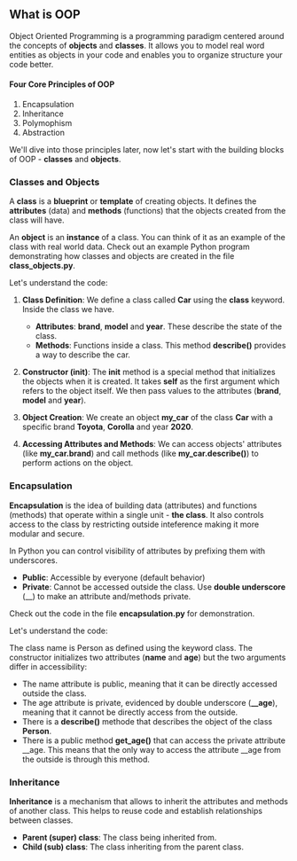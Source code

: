 ## What is OOP

Object Oriented Programming is a programming paradigm centered around the concepts of **objects** and **classes**. It allows you to model real word entities as objects in your code and enables you to organize structure your code better.

#### Four Core Principles of OOP

1. Encapsulation
2. Inheritance
3. Polymophism
4. Abstraction

We'll dive into those principles later, now let's start with the building blocks of OOP - **classes** and **objects**.

### Classes and Objects

A **class** is a **blueprint** or **template** of creating objects. 
It defines the **attributes** (data) and **methods** (functions) that the objects created from the class will have.

An **object** is an **instance** of a class. You can think of it as an example of the class with real world data. 
Check out an example Python program demonstrating how classes and objects are created in the file **class_objects.py**.

Let's understand the code:

1. **Class Definition**: We define a class called **Car** using the **class** keyword. Inside the class we have.
    - **Attributes**: **brand**, **model** and **year**. These describe the state of the class.
    - **Methods**: Functions inside a class. This method **describe()** provides a way to describe the car.

2. **Constructor (__init__)**: The __init__ method is a special method that initializes the objects when it is created. It takes **self** as the first argument which refers to the object itself. We then pass values to the attributes (**brand**, **model** and **year**).

3. **Object Creation**: We create an object **my_car** of the class **Car** with a specific brand **Toyota**, **Corolla** and year **2020**.

4. **Accessing Attributes and Methods**: We can access objects' attributes (like **my_car.brand**) and call methods (like **my_car.describe()**) to perform actions on the object.

### Encapsulation

**Encapsulation** is the idea of building data (attributes) and functions (methods) 
that operate within a single unit - **the class**. 
It also controls access to the class by restricting outside inteference making it more 
modular and secure.

In Python you can control visibility of attributes by prefixing them with underscores.
 - **Public**: Accessible by everyone (default behavior)
 - **Private**: Cannot be accessed outside the class. Use **double underscore** (__) to make
 an attribute and/methods private.

 Check out the code in the file **encapsulation.py** for demonstration.

 Let's understand the code:

The class name is Person as defined using the keyword class. The constructor initializes two
attributes (**name** and **age**) but the two arguments differ in accessibility:
 - The name attribute is public, meaning that it can be directly accessed outside the class.
 - The age attribute is private, evidenced by double underscore (**__age**), meaning that
 it cannot be directly access from the outside.
 - There is a **describe()** methode that describes the object of the class **Person**.
 - There is a public method **get_age()** that can access the private attribute __age. 
 This means that the only way to access the attribute __age from the outside is through this method.

### Inheritance

**Inheritance** is a mechanism that allows to inherit the attributes and methods of another
class. This helps to reuse code and establish relationships between classes.

 - **Parent (super) class**: The class being inherited from.
 - **Child (sub) class**: The class inheriting from the parent class.
